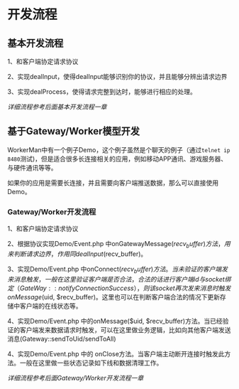 # 开发流程


## 基本开发流程

1、和客户端协定请求协议

2、实现dealInput，使得dealInput能够识别你的协议，并且能够分辨出请求边界

3、实现dealProcess，使得请求完整到达时，能够进行相应的处理。

*详细流程参考后面基本开发流程一章*

## 基于Gateway/Worker模型开发

WorkerMan中有一个例子Demo，这个例子虽然是个聊天的例子（通过```telnet ip 8480```测试)，但是适合很多长连接相关的应用，例如移动APP通讯、游戏服务器、与硬件通讯等等。

如果你的应用是需要长连接，并且需要向客户端推送数据，那么可以直接使用Demo。

### Gateway/Worker开发流程

1、和客户端协定请求协议

2、根据协议实现Demo/Event.php 中onGatewayMessage($recv_buffer)方法，用来判断请求边界，作用同dealInput($recv_buffer)。

3、实现Demo/Event.php 中onConnect($recv_buffer)方法。当未验证的客户端发来消息触发，一般在这里验证客户端是否合法，合法的话进行客户端id与socket绑定（GateWay::notifyConnectionSuccess），则该socket再次发来消息时触发onMessage($uid, $recv_buffer)。这里也可以在判断客户端合法的情况下更新存储中客户端的在线状态等。


4、实现Demo/Event.php 中的onMessage($uid, $recv_buffer)方法。当已经验证的客户端发来数据请求时触发，可以在这里做业务逻辑，比如向其他客户端发送消息(Gateway::sendToUid/sendToAll)


4、实现Demo/Event.php 中的 onClose方法。当客户端主动断开连接时触发此方法。一般在这里做一些状态记录如下线和数据清理工作。

*详细流程参考后面Gateway/Worker开发流程一章*
